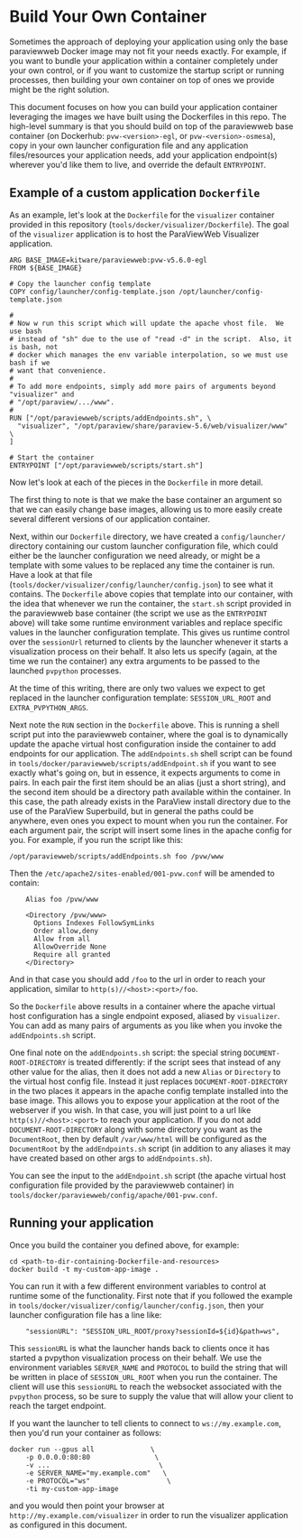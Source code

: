 # Build Your Own Container

Sometimes the approach of deploying your application using only the base paraviewweb Docker image may not fit your needs exactly.  For example, if you want to bundle your application within a container completely under your own control, or if you want to customize the startup script or running processes, then building your own container on top of ones we provide might be the right solution.

This document focuses on how you can build your application container leveraging the images we have built using the Dockerfiles in this repo.  The high-level summary is that you should build on top of the paraviewweb base container (on Dockerhub: `pvw-<version>-egl`, or `pvw-<version>-osmesa`), copy in your own launcher configuration file and any application files/resources your application needs, add your application endpoint(s) wherever you'd like them to live, and override the default `ENTRYPOINT`.

## Example of a custom application `Dockerfile`

As an example, let's look at the `Dockerfile` for the `visualizer` container provided in this repository (`tools/docker/visualizer/Dockerfile`).  The goal of the `visualizer` application is to host the ParaViewWeb Visualizer application.

```
ARG BASE_IMAGE=kitware/paraviewweb:pvw-v5.6.0-egl
FROM ${BASE_IMAGE}

# Copy the launcher config template
COPY config/launcher/config-template.json /opt/launcher/config-template.json

#
# Now w run this script which will update the apache vhost file.  We use bash
# instead of "sh" due to the use of "read -d" in the script.  Also, it is bash, not
# docker which manages the env variable interpolation, so we must use bash if we
# want that convenience.
#
# To add more endpoints, simply add more pairs of arguments beyond "visualizer" and
# "/opt/paraview/.../www".
#
RUN ["/opt/paraviewweb/scripts/addEndpoints.sh", \
  "visualizer", "/opt/paraview/share/paraview-5.6/web/visualizer/www" \
]

# Start the container
ENTRYPOINT ["/opt/paraviewweb/scripts/start.sh"]
```

Now let's look at each of the pieces in the `Dockerfile` in more detail.

The first thing to note is that we make the base container an argument so that we can easily change base images, allowing us to more easily create several different versions of our application container.

Next, within our `Dockerfile` directory, we have created a `config/launcher/` directory containing our custom launcher configuration file, which could either be the launcher configuration we need already, or might be a template with some values to be replaced any time the container is run.  Have a look at that file (`tools/docker/visualizer/config/launcher/config.json`) to see what it contains.  The `Dockerfile` above copies that template into our container, with the idea that whenever we run the container, the `start.sh` script provided in the paraviewweb base container (the script we use as the `ENTRYPOINT` above) will take some runtime environment variables and replace specific values in the launcher configuration template.  This gives us runtime control over the `sessionUrl` returned to clients by the launcher whenever it starts a visualization process on their behalf.  It also lets us specify (again, at the time we run the container) any extra arguments to be passed to the launched `pvpython` processes.

At the time of this writing, there are only two values we expect to get replaced in the launcher configuration template: `SESSION_URL_ROOT` and `EXTRA_PVPYTHON_ARGS`.

Next note the `RUN` section in the `Dockerfile` above.  This is running a shell script put into the paraviewweb container, where the goal is to dynamically update the apache virtual host configuration inside the container to add endpoints for our application.  The `addEndpoints.sh` shell script can be found in `tools/docker/paraviewweb/scripts/addEndpoint.sh` if you want to see exactly what's going on, but in essence, it expects arguments to come in pairs.  In each pair the first item should be an alias (just a short string), and the second item should be a directory path available within the container.  In this case, the path already exists in the ParaView install directory due to the use of the ParaView Superbuild, but in general the paths could be anywhere, even ones you expect to mount when you run the container.  For each argument pair, the script will insert some lines in the apache config for you.  For example, if you run the script like this:

```
/opt/paraviewweb/scripts/addEndpoints.sh foo /pvw/www
```

Then the `/etc/apache2/sites-enabled/001-pvw.conf` will be amended to contain:

```
    Alias foo /pvw/www

    <Directory /pvw/www>
      Options Indexes FollowSymLinks
      Order allow,deny
      Allow from all
      AllowOverride None
      Require all granted
    </Directory>
```

And in that case you should add `/foo` to the url in order to reach your application, similar to `http(s)//<host>:<port>/foo`.

So the `Dockerfile` above results in a container where the apache virtual host configuration has a single endpoint exposed, aliased by `visualizer`.  You can add as many pairs of arguments as you like when you invoke the `addEndpoints.sh` script.

One final note on the `addEndpoints.sh` script: the special string `DOCUMENT-ROOT-DIRECTORY` is treated differently: if the script sees that instead of any other value for the alias, then it does not add a new `Alias` or `Directory` to the virtual host config file.  Instead it just replaces `DOCUMENT-ROOT-DIRECTORY` in the two places it appears in the apache config template installed into the base image.  This allows you to expose your application at the root of the webserver if you wish.  In that case, you will just point to a url like `http(s)//<host>:<port>` to reach your application. If you do not add `DOCUMENT-ROOT-DIRECTORY` along with some directory you want as the `DocumentRoot`, then by default `/var/www/html` will be configured as the `DocumentRoot` by the `addEndpoints.sh` script (in addition to any aliases it may have created based on other args to `addEndpoints.sh`).

You can see the input to the `addEndpoint.sh` script (the apache virtual host configuration file provided by the paraviewweb container) in `tools/docker/paraviewweb/config/apache/001-pvw.conf`.

## Running your application

Once you build the container you defined above, for example:

```
cd <path-to-dir-containing-Dockerfile-and-resources>
docker build -t my-custom-app-image .
```

You can run it with a few different environment variables to control at runtime some of the functionality.  First note that if you followed the example in `tools/docker/visualizer/config/launcher/config.json`, then your launcher configuration file has a line like:

```
    "sessionURL": "SESSION_URL_ROOT/proxy?sessionId=${id}&path=ws",
```

This `sessionURL` is what the launcher hands back to clients once it has started a pvpython visualization process on their behalf.  We use the environment variables `SERVER_NAME` and `PROTOCOL` to build the string that will be written in place of `SESSION_URL_ROOT` when you run the container.  The client will use this `sessionURL` to reach the websocket associated with the `pvpython` process, so be sure to supply the value that will allow your client to reach the target endpoint.

If you want the launcher to tell clients to connect to `ws://my.example.com`, then you'd run your container as follows:

```
docker run --gpus all              \
    -p 0.0.0.0:80:80                \
    -v ...                           \
    -e SERVER_NAME="my.example.com"   \
    -e PROTOCOL="ws"                   \
    -ti my-custom-app-image
```

and you would then point your browser at `http://my.example.com/visualizer` in order to run the visualizer application as configured in this document.
